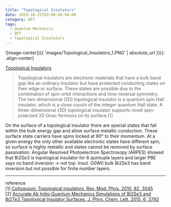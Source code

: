 ```yaml
---
title: "Topological Insulators"
date: 2019-10-22T03:08:50-04:00
category: DFT
tags:
  - Quantum Mechanics
  - DFT
  - Topological Insulators
---
```


![image-center]({{ 'images/Topological_Insulators_1.PNG' | absolute_url }}){: .align-center}

[Topological Insulators](https://en.wikipedia.org/wiki/Topological_insulator)
> Topological insulators are electronic materials that have a bulk band gap like an ordinary insulator but have protected conducting states on their edge or surface. These states are possible due to the combination of spin-orbit interactions and time-reversal symmetry. The two-dimensional (2D) topological insulator is a quantum spin Hall insulator, which is a close cousin of the integer quantum Hall state. A three-dimensional (3D) topological insulator supports novel spin-polarized 2D Dirac fermions on its surface.[1]

On the surface of a topological insulator there are special states that fall within the bulk energy gap and allow surface metallic conduction.
These surface state carriers have spins locked at 90° to their momentum.
At a given energy the only other available electronic states have different spin, so surface is highly metallic and states cannot be removed by surface passivation.
Angular Resolved Photoelectron Spectrosopy (ARPES) showed that Bi2Se3 is topological insulator for 6 quintuple layers and larger PBE says no band inversion -> not top. 
Insul. G0W0 bulk Bi2Se3 has band inversion but not possible for finite number layers.

---
reference  
[1] [Colloquium: Topological insulators, Rev. Mod. Phys. 2010, 82, 3045](https://journals.aps.org/rmp/abstract/10.1103/RevModPhys.82.3045)  
[2] [Accurate Ab Initio Quantum Mechanics Simulations of Bi2Se3 and Bi2Te3 Topological Insulator Surfaces, J. Phys. Chem. Lett. 2015, 6, 3792](https://pubs.acs.org/doi/10.1021/acs.jpclett.5b01586)  
